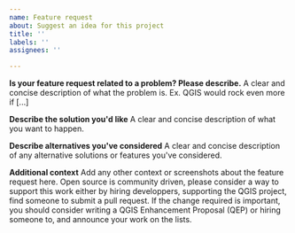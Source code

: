 ```yaml
---
name: Feature request
about: Suggest an idea for this project
title: ''
labels: ''
assignees: ''

---
```


**Is your feature request related to a problem? Please describe.**
A clear and concise description of what the problem is. Ex. QGIS would rock even more if [...]

**Describe the solution you'd like**
A clear and concise description of what you want to happen.

**Describe alternatives you've considered**
A clear and concise description of any alternative solutions or features you've considered.

**Additional context**
Add any other context or screenshots about the feature request here.
Open source is community driven, please consider a way to support this work either by hiring developpers, supporting the QGIS project, find someone to submit a pull request. 
If the change required is important, you should consider writing a QGIS Enhancement Proposal (QEP) or hiring someone to, and announce your work on the lists.
